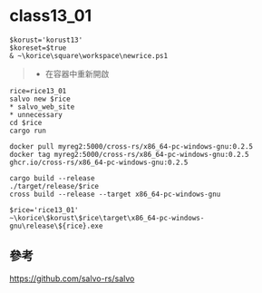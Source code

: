 # class13_01
```
$korust='korust13'
$koreset=$true
& ~\korice\square\workspace\newrice.ps1
```
> * 在容器中重新開啟
```
rice=rice13_01
salvo new $rice
* salvo_web_site
* unnecessary
cd $rice
cargo run
```
```
docker pull myreg2:5000/cross-rs/x86_64-pc-windows-gnu:0.2.5
docker tag myreg2:5000/cross-rs/x86_64-pc-windows-gnu:0.2.5 ghcr.io/cross-rs/x86_64-pc-windows-gnu:0.2.5
```
```
cargo build --release
./target/release/$rice
cross build --release --target x86_64-pc-windows-gnu
```
```
$rice='rice13_01'
~\korice\$korust\$rice\target\x86_64-pc-windows-gnu\release\${rice}.exe
```
## 參考
https://github.com/salvo-rs/salvo
